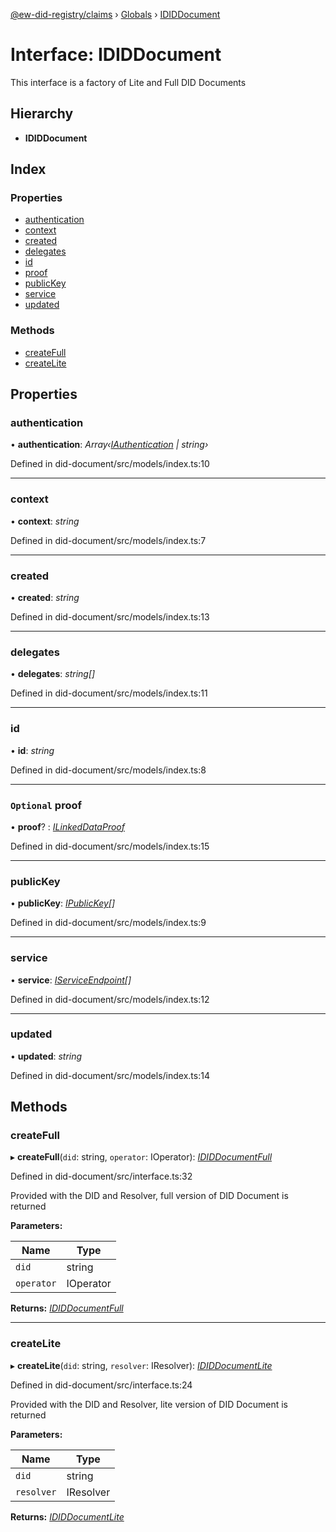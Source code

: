[@ew-did-registry/claims](../README.md) › [Globals](../globals.md) › [IDIDDocument](ididdocument.md)

# Interface: IDIDDocument

This interface is a factory of Lite and Full DID Documents

## Hierarchy

* **IDIDDocument**

## Index

### Properties

* [authentication](ididdocument.md#authentication)
* [context](ididdocument.md#context)
* [created](ididdocument.md#created)
* [delegates](ididdocument.md#delegates)
* [id](ididdocument.md#id)
* [proof](ididdocument.md#optional-proof)
* [publicKey](ididdocument.md#publickey)
* [service](ididdocument.md#service)
* [updated](ididdocument.md#updated)

### Methods

* [createFull](ididdocument.md#createfull)
* [createLite](ididdocument.md#createlite)

## Properties

###  authentication

• **authentication**: *Array‹[IAuthentication](iauthentication.md) | string›*

Defined in did-document/src/models/index.ts:10

___

###  context

• **context**: *string*

Defined in did-document/src/models/index.ts:7

___

###  created

• **created**: *string*

Defined in did-document/src/models/index.ts:13

___

###  delegates

• **delegates**: *string[]*

Defined in did-document/src/models/index.ts:11

___

###  id

• **id**: *string*

Defined in did-document/src/models/index.ts:8

___

### `Optional` proof

• **proof**? : *[ILinkedDataProof](ilinkeddataproof.md)*

Defined in did-document/src/models/index.ts:15

___

###  publicKey

• **publicKey**: *[IPublicKey](ipublickey.md)[]*

Defined in did-document/src/models/index.ts:9

___

###  service

• **service**: *[IServiceEndpoint](iserviceendpoint.md)[]*

Defined in did-document/src/models/index.ts:12

___

###  updated

• **updated**: *string*

Defined in did-document/src/models/index.ts:14

## Methods

###  createFull

▸ **createFull**(`did`: string, `operator`: IOperator): *[IDIDDocumentFull](ididdocumentfull.md)*

Defined in did-document/src/interface.ts:32

Provided with the DID and Resolver, full version of DID Document is returned

**Parameters:**

Name | Type |
------ | ------ |
`did` | string |
`operator` | IOperator |

**Returns:** *[IDIDDocumentFull](ididdocumentfull.md)*

___

###  createLite

▸ **createLite**(`did`: string, `resolver`: IResolver): *[IDIDDocumentLite](ididdocumentlite.md)*

Defined in did-document/src/interface.ts:24

Provided with the DID and Resolver, lite version of DID Document is returned

**Parameters:**

Name | Type |
------ | ------ |
`did` | string |
`resolver` | IResolver |

**Returns:** *[IDIDDocumentLite](ididdocumentlite.md)*
